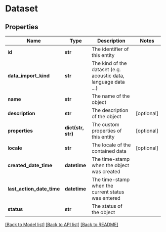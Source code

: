 # Dataset

## Properties
Name | Type | Description | Notes
------------ | ------------- | ------------- | -------------
**id** | **str** | The identifier of this entity | 
**data_import_kind** | **str** | The kind of the dataset (e.g. acoustic data, language data ...) | 
**name** | **str** | The name of the object | 
**description** | **str** | The description of the object | [optional] 
**properties** | **dict(str, str)** | The custom properties of this entity | [optional] 
**locale** | **str** | The locale of the contained data | [optional] 
**created_date_time** | **datetime** | The time-stamp when the object was created | 
**last_action_date_time** | **datetime** | The time-stamp when the current status was entered | 
**status** | **str** | The status of the object | 

[[Back to Model list]](../README.md#documentation-for-models) [[Back to API list]](../README.md#documentation-for-api-endpoints) [[Back to README]](../README.md)


